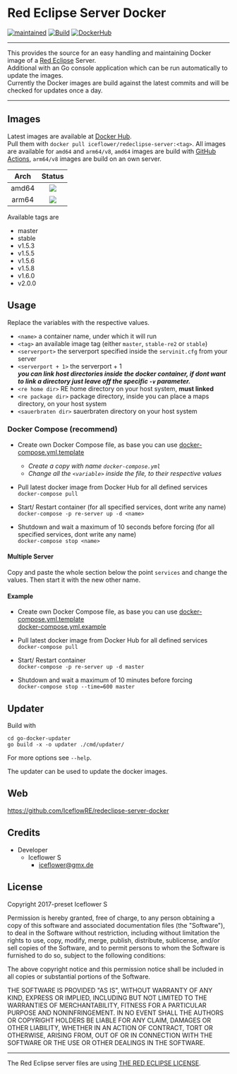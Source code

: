 # Red Eclipse Server Docker
[![maintained](https://img.shields.io/badge/maintained-yes-brightgreen.svg)][github]
[![Build](https://github.com/IceflowRE/redeclipse-server-docker/actions/workflows/build.yml/badge.svg)](https://github.com/IceflowRE/redeclipse-server-docker/actions/workflows/build.yml)
[![DockerHub](https://img.shields.io/badge/Docker_Hub--FF69A4.svg?style=social)][docker hub]

---

This provides the source for an easy handling and maintaining Docker image of a [Red Eclipse](https://redeclipse.net/) Server.  
Additional with an Go console application which can be run automatically to update the images.  
Currently the Docker images are build against the latest commits and will be checked for updates once a day.

---

## Images
Latest images are available at [Docker Hub][docker hub].  
Pull them with `docker pull iceflower/redeclipse-server:<tag>`.
All images are available for `amd64` and `arm64/v8`, `amd64` images are build with [GitHub Actions][github actions], `arm64/v8` images are build on an own server.

| Arch  |     Status    |
|:-----:|:-------------:|
| amd64 | [![][github actions images]][github actions] |
| arm64 | [![][no build]][github] |

Available tags are

- master
- stable
- v1.5.3
- v1.5.5
- v1.5.6
- v1.5.8
- v1.6.0
- v2.0.0

## Usage
Replace the variables with the respective values.

  - `<name>` a container name, under which it will run
  - `<tag>` an available image tag (either `master`, `stable-re2` or `stable`)
  - `<serverport>` the serverport specified inside the `servinit.cfg` from your server
  - `<serverport + 1>` the serverport + 1  
  ***you can link host directories inside the docker container, if dont want to link a directory just leave off the specific `-v` parameter.***
  - `<re home dir>` RE home directory on your host system, **must linked**
  - `<re package dir>` package directory, inside you can place a maps directory, on your host system
  - `<sauerbraten dir>` sauerbraten directory on your host system

### Docker Compose (recommend)
- Create own Docker Compose file, as base you can use [docker-compose.yml.template](./docker-compose.yml.template)  
  - *Create a copy with name `docker-compose.yml`*
  - *Change all the `<variable>` inside the file, to their respective values*

- Pull latest docker image from Docker Hub for all defined services  
`docker-compose pull`

- Start/ Restart container (for all specified services, dont write any name)  
`docker-compose -p re-server up -d <name>`

- Shutdown and wait a maximum of 10 seconds before forcing (for all specified services, dont write any name)  
`docker-compose stop <name>`

#### Multiple Server
Copy and paste the whole section below the point `services` and change the values. Then start it with the new other name.

#### Example
- Create own Docker Compose file, as base you can use [docker-compose.yml.template](./docker-compose.yml.template)  
[docker-compose.yml.example](./docker-compose.yml.example)

- Pull latest docker image from Docker Hub for all defined services  
`docker-compose pull`

- Start/ Restart container  
`docker-compose -p re-server up -d master`

- Shutdown and wait a maximum of 10 minutes before forcing  
`docker-compose stop --time=600 master`

## Updater

Build with

```shell
cd go-docker-updater
go build -x -o updater ./cmd/updater/
```

For more options see `--help`.

The updater can be used to update the docker images.  

## Web
https://github.com/IceflowRE/redeclipse-server-docker

## Credits
- Developer
  - Iceflower S
    - iceflower@gmx.de

## License

Copyright 2017-preset Iceflower S

Permission is hereby granted, free of charge, to any person obtaining a copy of this software and associated documentation files (the "Software"), to deal in the Software without restriction, including without limitation the rights to use, copy, modify, merge, publish, distribute, sublicense, and/or sell copies of the Software, and to permit persons to whom the Software is furnished to do so, subject to the following conditions:

The above copyright notice and this permission notice shall be included in all copies or substantial portions of the Software.

THE SOFTWARE IS PROVIDED "AS IS", WITHOUT WARRANTY OF ANY KIND, EXPRESS OR IMPLIED, INCLUDING BUT NOT LIMITED TO THE WARRANTIES OF MERCHANTABILITY, FITNESS FOR A PARTICULAR PURPOSE AND NONINFRINGEMENT. IN NO EVENT SHALL THE AUTHORS OR COPYRIGHT HOLDERS BE LIABLE FOR ANY CLAIM, DAMAGES OR OTHER LIABILITY, WHETHER IN AN ACTION OF CONTRACT, TORT OR OTHERWISE, ARISING FROM, OUT OF OR IN CONNECTION WITH THE SOFTWARE OR THE USE OR OTHER DEALINGS IN THE SOFTWARE.

---

The Red Eclipse server files are using [THE RED ECLIPSE LICENSE](https://github.com/redeclipse/base/blob/master/doc/license.txt).

[github actions]: https://github.com/IceflowRE/redeclipse-server-docker/actions
[github actions images]: https://img.shields.io/github/workflow/status/IceflowRE/redeclipse-server-docker/Update%20Docker%20images
[github]: https://github.com/IceflowRE/redeclipse-server-docker
[docker hub]: https://hub.docker.com/r/iceflower/redeclipse-server
[no build]: https://img.shields.io/badge/build-inaccessible-lightgrey.svg
